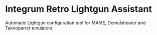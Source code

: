 # Integrum Retro Lightgun Assistant
 Automatic Lightgun configuration tool for MAME, Demulshooter and Teknoparrot emulators
